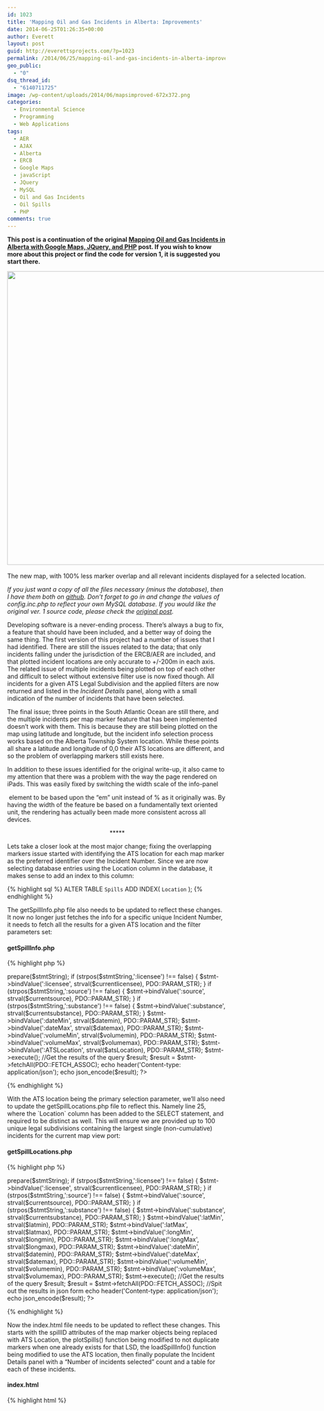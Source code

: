 ```yaml
---
id: 1023
title: 'Mapping Oil and Gas Incidents in Alberta: Improvements'
date: 2014-06-25T01:26:35+00:00
author: Everett
layout: post
guid: http://everettsprojects.com/?p=1023
permalink: /2014/06/25/mapping-oil-and-gas-incidents-in-alberta-improvements/
geo_public:
  - "0"
dsq_thread_id:
  - "6140711725"
image: /wp-content/uploads/2014/06/mapsimproved-672x372.png
categories:
  - Environmental Science
  - Programming
  - Web Applications
tags:
  - AER
  - AJAX
  - Alberta
  - ERCB
  - Google Maps
  - javaScript
  - JQuery
  - MySQL
  - Oil and Gas Incidents
  - Oil Spills
  - PHP
comments: true
---
```

**This post is a continuation of the original [Mapping Oil and Gas Incidents in Alberta with Google Maps, JQuery, and PHP](/2014/06/07/mapping-oil-and-gas-incidents-in-alberta-with-google-maps-jquery-and-php/) post. If you wish to know more about this project or find the code for version 1, it is suggested you start there.**

<div id="attachment_1033" style="width: 959px" class="wp-caption aligncenter">
  <a href="/spills/"><img class="wp-image-1033 size-full" src="/wp-content/uploads/2014/06/mapsimproved.png" alt="" width="949" height="679" srcset="/wp-content/uploads/2014/06/mapsimproved.png 949w, /wp-content/uploads/2014/06/mapsimproved-300x214.png 300w" sizes="(max-width: 949px) 100vw, 949px" /></a>

  <p class="wp-caption-text">
    The new map, with 100% less marker overlap and all relevant incidents displayed for a selected location.
  </p>
</div>

_If you just want a copy of all the files necessary (minus the database), then I have them both on [github](https://github.com/evjrob/Alberta-Spills-Map). Don&#8217;t forget to go in and change the values of config.inc.php to reflect your own MySQL database. If you would like the original ver. 1 source code, please check the [original post](/2014/06/07/mapping-oil-and-gas-incidents-in-alberta-with-google-maps-jquery-and-php/ "Mapping Oil and Gas Incidents in Alberta with Google Maps, JQuery, and PHP")._

Developing software is a never-ending process. There&#8217;s always a bug to fix, a feature that should have been included, and a better way of doing the same thing. The first version of this project had a number of issues that I had identified. There are still the issues related to the data; that only incidents falling under the jurisdiction of the ERCB/AER are included, and that plotted incident locations are only accurate to +/-200m in each axis. The related issue of multiple incidents being plotted on top of each other and difficult to select without extensive filter use is now fixed though. All incidents for a given ATS Legal Subdivision and the applied filters are now returned and listed in the _Incident Details_ panel, along with a small indication of the number of incidents that have been selected.

The final issue; three points in the South Atlantic Ocean are still there, and the multiple incidents per map marker feature that has been implemented doesn&#8217;t work with them. This is because they are still being plotted on the map using latitude and longitude, but the incident info selection process works based on the Alberta Township System location. While these points all share a latitude and longitude of 0,0 their ATS locations are different, and so the problem of overlapping markers still exists here.

In addition to these issues identified for the original write-up, it also came to my attention that there was a problem with the way the page rendered on iPads. This was easily fixed by switching the width scale of the info-panel <div> element to be based upon the &#8220;em&#8221; unit instead of % as it originally was. By having the width of the feature be based on a fundamentally text oriented unit, the rendering has actually been made more consistent across all devices.

<p style="text-align:center;">
   *****
</p>

Lets take a closer look at the most major change; fixing the overlapping markers issue started with identifying the ATS location for each map marker as the preferred identifier over the Incident Number. Since we are now selecting database entries using the Location column in the database, it makes sense to add an index to this column:

{% highlight sql %}
ALTER TABLE `Spills` ADD INDEX( `Location` );
{% endhighlight %}

The getSpillInfo.php file also needs to be updated to reflect these changes. It now no longer just fetches the info for a specific unique Incident Number, it needs to fetch all the results for a given ATS location and the filter parameters set:

#### getSpillInfo.php

{% highlight php %}
<?php
require('config.inc.php');

$atsLocation = $_POST['Location'];
$currentlicensee = $_POST['currentLicensee'];
$currentsubstance = $_POST['currentSubstance'];
$currentsource = $_POST['currentSource'];
$yearmin = $_POST['yearMin'];
$yearmax = $_POST['yearMax'];
$volumemin = $_POST['volumeMin'];
$volumemax = $_POST['volumeMax'];

// Fix the years to go from start of first year to end of the last.
$datemin = $yearmin."-01-01";
$datemax = $yearmax."-12-31";

//By using PDO and prepare, everything is automagically escaped
$db = new PDO("mysql:host=$dbhost;dbname=$dbname",$dbuser,$dbpass);

//Start building the statement with the base of the query
$stmtString = "SELECT * FROM `Spills` WHERE (`Location` = :ATSLocation AND (`IncidentDate` BETWEEN :dateMin AND :dateMax) AND (`Volume Released` BETWEEN :volumeMin AND :volumeMax)";

//Add in the filters if they're set
if ($currentlicensee !== "All") {
 $stmtString .= " AND `LicenseeName` = :licensee";
}
if ($currentsubstance !== "All") {
 $stmtString .= " AND `Substance Released` = :substance";
}
if ($currentsource !== "All") {
 $stmtString .= " AND `Source` = :source";
}

//Finish the statement with the sorting part
$stmtString .= ") ORDER BY `IncidentDate` DESC";

//Bind all of the parameters
$stmt = $db->prepare($stmtString);
if (strpos($stmtString,':licensee') !== false) {
 $stmt->bindValue(':licensee', strval($currentlicensee), PDO::PARAM_STR);
}
if (strpos($stmtString,':source') !== false) {
 $stmt->bindValue(':source', strval($currentsource), PDO::PARAM_STR);
}
if (strpos($stmtString,':substance') !== false) {
 $stmt->bindValue(':substance', strval($currentsubstance), PDO::PARAM_STR);
}
$stmt->bindValue(':dateMin', strval($datemin), PDO::PARAM_STR);
$stmt->bindValue(':dateMax', strval($datemax), PDO::PARAM_STR);
$stmt->bindValue(':volumeMin', strval($volumemin), PDO::PARAM_STR);
$stmt->bindValue(':volumeMax', strval($volumemax), PDO::PARAM_STR);
$stmt->bindValue(':ATSLocation', strval($atsLocation), PDO::PARAM_STR);
$stmt->execute();

//Get the results of the query
$result;
$result = $stmt->fetchAll(PDO::FETCH_ASSOC);

echo header('Content-type: application/json');
echo json_encode($result);

?>
{% endhighlight %}

With the ATS location being the primary selection parameter, we&#8217;ll also need to update the getSpillLocations.php file to reflect this. Namely line 25, where the \`Location\` column has been added to the SELECT statement, and required to be distinct as well. This will ensure we are provided up to 100 unique legal subdivisions containing the largest single (non-cumulative) incidents for the current map view port:

#### getSpillLocations.php

{% highlight php %}
<?php
require('config.inc.php');

//Get all of the POST data
$currentlicensee = $_POST['currentLicensee'];
$currentsubstance = $_POST['currentSubstance'];
$currentsource = $_POST['currentSource'];
$yearmin = $_POST['yearMin'];
$yearmax = $_POST['yearMax'];
$volumemin = $_POST['volumeMin'];
$volumemax = $_POST['volumeMax'];
$latmin = $_POST['latMin'];
$latmax = $_POST['latMax'];
$longmin = $_POST['lngMin'];
$longmax = $_POST['lngMax'];

// Fix the years to go from start of first year to end of the last.
$datemin = $yearmin."-01-01";
$datemax = $yearmax."-12-31";

//By using PDO and prepare, everything is automagically escaped
$db = new PDO("mysql:host=$dbhost;dbname=$dbname",$dbuser,$dbpass);

//Start building the statement with the base of the query
$stmtString = "SELECT DISTINCT(`Location`), `Latitude`, `Longitude` FROM `Spills` WHERE (((`Longitude` BETWEEN :longMin AND :longMax) AND (`Latitude` BETWEEN :latMin AND :latMax) AND (`IncidentDate` BETWEEN :dateMin AND :dateMax) AND (`Volume Released` BETWEEN :volumeMin AND :volumeMax))";

//Add in the filters if they're set
if ($currentlicensee !== "All") {
 $stmtString .= " AND `LicenseeName` = :licensee";
}
if ($currentsubstance !== "All") {
 $stmtString .= " AND `Substance Released` = :substance";
}
if ($currentsource !== "All") {
 $stmtString .= " AND `Source` = :source";
}

//Finish the statement with the sorting and limit parts
$stmtString .= ") ORDER BY `Volume Released` DESC LIMIT 100";

//Bind all of the parameters
$stmt = $db->prepare($stmtString);
if (strpos($stmtString,':licensee') !== false) {
 $stmt->bindValue(':licensee', strval($currentlicensee), PDO::PARAM_STR);
}
if (strpos($stmtString,':source') !== false) {
 $stmt->bindValue(':source', strval($currentsource), PDO::PARAM_STR);
}
if (strpos($stmtString,':substance') !== false) {
 $stmt->bindValue(':substance', strval($currentsubstance), PDO::PARAM_STR);
}
$stmt->bindValue(':latMin', strval($latmin), PDO::PARAM_STR);
$stmt->bindValue(':latMax', strval($latmax), PDO::PARAM_STR);
$stmt->bindValue(':longMin', strval($longmin), PDO::PARAM_STR);
$stmt->bindValue(':longMax', strval($longmax), PDO::PARAM_STR);
$stmt->bindValue(':dateMin', strval($datemin), PDO::PARAM_STR);
$stmt->bindValue(':dateMax', strval($datemax), PDO::PARAM_STR);
$stmt->bindValue(':volumeMin', strval($volumemin), PDO::PARAM_STR);
$stmt->bindValue(':volumeMax', strval($volumemax), PDO::PARAM_STR);
$stmt->execute();

//Get the results of the query
$result;
$result = $stmt->fetchAll(PDO::FETCH_ASSOC);
//Spit out the results in json form
echo header('Content-type: application/json');
echo json_encode($result);
?>
{% endhighlight %}

Now the index.html file needs to be updated to reflect these changes. This starts with the spillID attributes of the map marker objects being replaced with ATS Location, the plotSpills() function being modified to not duplicate markers when one already exists for that LSD, the loadSpillInfo() function being modified to use the ATS location, then finally populate the Incident Details panel with a &#8220;Number of incidents selected&#8221; count and a table for each of these incidents.

#### index.html

{% highlight html %}
<!DOCTYPE html>
<html>
    <head>
        <meta name="viewport" content="initial-scale=1.0">
        <meta charset="utf-8">
        <title>Alberta Oil and Gas Incidents 1975 - 2013</title>
        <link rel="stylesheet" href="//code.jquery.com/ui/1.10.4/themes/smoothness/jquery-ui.css">
        <link href="default.css" rel="stylesheet">
        <!-- Google Analytics -->
    <script>
      (function(i,s,o,g,r,a,m){i['GoogleAnalyticsObject']=r;i[r]=i[r]||function(){
      (i[r].q=i[r].q||[]).push(arguments)},i[r].l=1*new Date();a=s.createElement(o),
      m=s.getElementsByTagName(o)[0];a.async=1;a.src=g;m.parentNode.insertBefore(a,m)
      })(window,document,'script','//www.google-analytics.com/analytics.js','ga');

      ga('create', 'UA-51737914-1', 'x10.mx');
      ga('send', 'pageview');

    </script>
    <!-- End Google Analytics -->
        <script src="//ajax.googleapis.com/ajax/libs/jquery/1.11.1/jquery.min.js"></script>
        <script src="//code.jquery.com/ui/1.10.4/jquery-ui.js"></script>
        <script type="text/javascript"
            src="https://maps.googleapis.com/maps/api/js?key=AIzaSyCIxpXOSPJWNG7TnhMYq-Q2hPcM7zEQs8g&sensor=false">
        </script>
        <script>
            //Make a bunch of variables to track the filters and map boundaries
            var sqlParameters = {
                currentSubstance : 'All',
                currentSource : 'All',
                currentLicensee: 'All',
                yearMin : 1975,
                yearMax : 2013,
                volumeMin : 0,
                volumeMax : 37000000,
                latMin : 0,
                latMax : 0,
                lngMin : 0,
                lngMax : 0
            }

            /////////////////////////////////////
            //Nice control widgets from jQueryUI:
            /////////////////////////////////////

            //Popup dialog window for disclaimer
            $(function() {
                $( "#disclaimer" ).dialog({
                    autoOpen: false
                });

                $( "#disclaimer-opener" ).click(function() {
                    $( "#disclaimer" ).dialog( "open" );
                });
            });

            //Popup dialog window for license
            $(function() {
                $( "#license" ).dialog({
                    autoOpen: false,
                    width: 350
                });

                $( "#license-opener" ).click(function() {
                    $( "#license" ).dialog( "open" );
                });
            });

            //No data fetched dialog
            $(function() {
                $("#no-data").dialog({
                    height: 80,
                    autoOpen: false,
                    dialogClass: 'noTitleDialog',
                    open: function(event, ui){
                        setTimeout("$('#no-data').dialog('close')",3000);
                    }
                });
            });

            //Sliders
            $(function () {
                $(".slider").each(function () {
                    var begin = $(this).data("begin"),
                        end = $(this).data("end"),
                        step = $(this).data("step");

                    $(this).slider({
                        range: "true",
                        values: [begin, end],
                        min: begin,
                        max: end,
                        step: step,
                        slide: function (event, ui) {
                            //Update text box quantity when the slider changes
                            var sliderlow = ("#" + $(this).attr("id") + "_amount_low");
                            $(sliderlow).val(ui.values[0]);

                            var sliderhigh = ("#" + $(this).attr("id") + "_amount_high");
                            $(sliderhigh).val(ui.values[1]);
                        },
                        //When the slider changes, update the displayed spills
                        change: function(event, ui) {
                            if ($(this).attr("id") == "years") {
                                sqlParameters.yearMin = ui.values[0];
                                sqlParameters.yearMax = ui.values[1];
                            } else if ($(this).attr("id") == "volume") {
                                sqlParameters.volumeMin = ui.values[0];
                                sqlParameters.volumeMax = ui.values[1];
                            }
                            getSpills();
                        }
                    })

                    //Initialize the text box quantity
                    var sliderlow = ("#" + $(this).attr("id") + "_amount_low");
                    $(sliderlow).val($(this).slider("values", 0));

                    var sliderhigh = ("#" + $(this).attr("id") + "_amount_high");
                    $(sliderhigh).val($(this).slider("values", 1));
                })

                //When the text box is changed, update the slider
                $('.amount1').change(function () {
                    var value = this.value,
                    selector = $("#" + this.id.split('_')[0]);
                    selector.slider("values", 0, value);
                })
                $('.amount2').change(function () {
                    var value = this.value,
                    selector = $("#" + this.id.split('_')[0]);
                    selector.slider("values", 1, value);
                })
            });

            //Accordian divs
            $(function() {
                $( "#accordion" ).accordion({
                    collapsible: true,
                    autoHeight: false,
                    heightStyle: "content"
                });
            });

            //Get the Licensee list for the autocomplete widget
            var licenseeList = [];
            $.ajax({
                async: false,
                url : "getLicensees.php",
                dataType : "json",
                success: function(data){
                    licenseeList = data;
                },
                error: function (data)
                {
                    alert("Couldn't retrieve the licensee list. A page refresh will usually fix this.");
                }
            });

            //Auto Complete Licensee Selector
            $(function() {
                var cache = [];
                $( "#licensee-selector" ).autocomplete({
                    minLength: 2,
                    source: licenseeList,
                    select: function( event, ui ) {
                        sqlParameters.currentLicensee = ui.item.value;
                        getSpills();
                    }
                });

                $( "#licensee-clear" ).click(function() {
                    $( "#licensee-selector" ).val("");
                    sqlParameters.currentLicensee = 'All';
                    getSpills();
                });

            });

            //Drop down menus
            $(function() {
                $( "#substance-menu, #source-menu" ).menu();
            });  

            //When the DOM is loaded, we want to configure stuff like the menus
            $( document ).ready(function() {
                makeMenus();

                //A hackish way to set the spill-info content max height based on window height
                document.getElementById("spill-info").style.maxHeight = $(window).height()*0.40 + "px";

            });

            //Build the menus after the window has loaded (This is called at the end of <body>)
            function makeMenus() {

                //Get the substances and sources for the filter menus
                var substanceList = [];
                $.ajax({
                    async: false,
                    url : "getSubstances.php",
                    dataType : "json",
                    success: function(data){
                        substanceList = data;
                        //replace the initial null element
                        substanceList[0] = "All";
                    },
                    error: function (data)
                    {
                        alert("Couldn't retrieve the substance list. A page refresh will usually fix this.");
                    }
                });

                //And the Sources too
                var sourceList = [];
                $.ajax({
                    async: false,
                    url : "getSources.php",
                    dataType : "json",
                    success: function(data){
                        sourceList = data;
                        //replace the initial null element
                        sourceList[0] = "All";
                    },
                    error: function (data)
                    {
                        alert("Couldn't retrieve the source list. A page refresh will usually fix this.");
                    }
                });

                //Build the lists using the database results
                //Function courtesy of http://stackoverflow.com/questions/11128700/create-a-ul-and-fill-it-based-on-a-passed-array
                function constructLI(domID, array) {

                    var fieldID = (domID.split("-"))[0]+"-selected";

                    for(var i = 0; i < array.length; i++) {
                        // Create the list item:
                        var member = document.createElement('li');

                        // Set its contents:
                        var linkText = document.createTextNode(array[i]);
                        var link = document.createElement('a');
                        link.appendChild(linkText);
                        link.href= "#";
                        link.title= linkText;

                        //Make the onclick aspect of them menu work
                        link.onclick = function() { setText( fieldID, this.firstChild.nodeValue ) };

                        member.appendChild(link);

                        // Add it to the list:
                        document.getElementById(domID).appendChild(member);
                    }
                }
                constructLI("substance-links", substanceList);
                constructLI("source-links", sourceList);
            }

            //Set the drop down menu to reflect the new filter value and update the displayed results
            function setText(domID, text) {
                document.getElementById(domID).innerHTML = text;
                if (domID == "substance-selected") {
                    sqlParameters.currentSubstance = text;
                } else if (domID == "source-selected") {
                    sqlParameters.currentSource = text;
                }
                getSpills();
            };

            //////////////////////////////
            //Start the Google Maps stuff
            //////////////////////////////

            var map;
            var markers = [];
            var selectedMarker = new google.maps.Marker({
                                position: null,
                                icon: 'spotlight-poi.png',
                                map: map,
                                ATSLocation: ""
                        });
            var spillLocations;

            //Initialize when the map is done
            google.maps.event.addDomListener(window, 'load', initialize);

            function initialize() {         clearStyle: true;
                var middleEarth = new google.maps.LatLng(54.5, -115.0);
                var mapOptions = {
                    zoom: 6,
                    center: middleEarth,
                    mapTypeId: google.maps.MapTypeId.ROADMAP
                };

                map = new google.maps.Map(document.getElementById('map-canvas'), mapOptions);       

                makeGetSpillsEvent();
            }

            function makeGetSpillsEvent(){
                google.maps.event.addListener(map, 'idle', function() { getSpills();} );
            }

            function getSpills() {
                var mapCorners = map.getBounds();
                var ne = mapCorners.getNorthEast(); // LatLng of the north-east corner
                var sw = mapCorners.getSouthWest(); // LatLng of the south-west corder

                sqlParameters.latMin = sw.lat();
                sqlParameters.latMax = ne.lat();
                sqlParameters.lngMin = sw.lng();
                sqlParameters.lngMax = ne.lng();

                var newSpillLocations;  

                //Get the spill location data
                $.ajax({
                    url : "getSpillLocations.php",
                    type: "POST",
                    data : sqlParameters,
                    dataType : "json",
                    success: function(data){
                        SpillLocations = data;
                        plotSpills(SpillLocations);
                    },
                    error: function (data)
                    {
                        $( "#no-data" ).dialog( "open" );
                    }
                });
            }

            function plotSpills(spillLocations){
                map.clearMarkers(markers);
                markers = [];
                alreadyMapped = []; //An array to keep track of already populated ATS legal subdivisions
                markers.push(selectedMarker);
                alreadyMapped.push(selectedMarker.ATSLocation);
                //Stick those markers into the map canvas
                for (var i = 0; i < spillLocations.length; i++) {
                    //Dont duplicate the selected marker or LSDs with a marker already.
                    if (jQuery.inArray(spillLocations[i].Location, alreadyMapped) == -1) {
                        alreadyMapped.push(spillLocations[i].ATSLocation);

                        var marker = new google.maps.Marker({
                            position: new google.maps.LatLng(spillLocations[i].Latitude, spillLocations[i].Longitude),
                            icon: 'spotlight-poi.png',
                            map: map,
                            ATSLocation: spillLocations[i].Location
                        });

                        makeLoadSpillInfoEvent(marker);

                        markers.push(marker);
                    }
                }
            }

            //The info window function from http://jsfiddle.net/yV6xv/161/
            function makeLoadSpillInfoEvent(marker) {
                google.maps.event.addListener(marker, 'click', function() {
                    //Set the old marker back to red
                    selectedMarker.setIcon('spotlight-poi.png');
                    //Set the new marker to orange
                    selectedMarker = marker;
                    selectedMarker.setIcon('spotlight-poi-orange.png');
                    loadSpillInfo(marker.ATSLocation);
                });
            }

            //A function that fetches the specific spill info and loads it into the spill-info div
            function loadSpillInfo(ATSLocation) {

                var spillInfo = {};

                $.ajax({
                    async: false,
                    url : "getSpillInfo.php",
                    type: "POST",
                    data: $.extend({Location: ATSLocation}, sqlParameters), //send ATS location + filter parameters
                    dataType : "json",
                    success: function(data){
                        spillInfo = data;
                    },
                    error: function (data)
                    {
                        $( "#no-data" ).dialog( "open" );
                    }
                });

                //Clear existing content
                document.getElementById("spill-info").innerHTML = "";

                //A count of the selected incidents for the user to know how many spill info tables have been loaded
                var incidentCount = document.createElement('strong');
                incidentCount.innerHTML = 'Number of incidents selected: '+spillInfo.length.toString()+'<br>';
                document.getElementById("spill-info").appendChild(incidentCount);

                //Iterate through the JSON encoded spill info objects and create a table for each
                for (var i = 0;  i < spillInfo.length; i++){
                    var lineBreak = document.createElement('br');
                    var table = document.createElement('table');

                    //Populated the new table element
                    for (var key in spillInfo[i]) {
                        if (spillInfo[i].hasOwnProperty(key)) {
                            var row = document.createElement('tr');
                            row.style.backgroundColor = "#ffebb8";
                            var cell1 = row.insertCell(0);
                            cell1.innerHTML = '<strong>'+key+'</strong>';
                            var cell2 = row.insertCell(1);
                            cell2.innerHTML = spillInfo[i][key];
                            table.appendChild(row);
                        }
                    }

                    //Put the table into the div
                    document.getElementById("spill-info").appendChild(lineBreak);
                    document.getElementById("spill-info").appendChild(table);
            }
            //Open the spill info accordion section
            $('#accordion').accordion("option", "active", 1);
        }

            //A customized clearOverlays function to remove the defunct markers but keep the selected one.
            google.maps.Map.prototype.clearMarkers = function() {
                for (var i = 0; i < markers.length; i++ ) {
                    //Dont kill the selected marker, we want it to persist
                    if (!(markers[i] === selectedMarker)) {
                        markers[i].setMap(null);
                    }
                }
            }
        </script>
    </head>
    <body>
        <div id="map-canvas" style="width:100%;height:100%;"></div>
        <div id="info-panel" style="text-align:left;">
            <div class="text-block">
                <h3>Alberta Oil and Gas Incidents 1975 - 2013</h3>
                This is a map that interactively graphs all of the Oil and Gas related spills in alberta between the years 1975 and 2013. It is based on the data acquired by <a href="http://globalnews.ca/news/622513/open-data-alberta-oil-spills-1975-2013/" target="blank">Global News</a> from the <a href="http://en.wikipedia.org/wiki/Energy_Resources_Conservation_Board" target="blank">ERCB</a> (now the <a href="http://www.aer.ca/" target="blank">AER</a>).
                </br>
                </br>
                For optimal loading speeds and a clean map, it caps the number of incidents displayed to the 100 biggest spills (by volume in m<sup>3</sup>) in the current map area. Try zooming in to see more spills, or play with the provided filters to see more incidents.
                </br>
                <p>
                    Learn more about this project at:
                    <a href="/2014/06/24/mapping-oil-and-gas-incidents-in-alberta-improvements/" target="blank">everettsprojects.com</a>
                </p>
            </div>
            <div id="accordion">
                <h3>Filter the Results</h3>
                <div id="filter-pane">
                    <p>
                        <label for="amount">Years:</label>
                        <span style="float:right;">
                            <input type="text" class="amount1" id="years_amount_low"  size="4">
                            <span class="orange-text"> - </span>
                            <input type="text" class="amount2" id="years_amount_high" size="4">
                        </span>
                    </p>

                    <div class="slider" id="years" data-begin="1975" data-end="2013" data-step="1"> </div>

                    <p>
                        <label for="amount">Volume:</label>
                        <span style="float:right;">
                            <input type="text" class="amount1" id="volume_amount_low" size="9">
                            <span class="orange-text"> - </span>
                            <input type="text" class="amount2" id="volume_amount_high" size="9">
                            <span class="orange-text"> m<sup>3</sup></span>
                        </span>
                    </p>

                    <div class="slider" id="volume" data-begin="0" data-end="37000000" data-step="1000"> </div>
                    <br>
                    <p>
                        <div class="ui-widget">
                            <label for="licensee-selector">Company: </label>
                            <input id="licensee-selector" style="width:17em;" class="orange-text">  <span style="float:right;">[<a href=# id="licensee-clear">X</a>]</span>
                            <br>
                        </div>
                    </p>

                    <p>
                        <ul id="substance-menu">
                            <li><a href="#">Substance: <span id="substance-selected" class="orange-text">All</span></a>
                                <ul id="substance-links">

                                </ul>
                            </li>
                        </ul>
                    </p>
                    <p>
                        <ul id="source-menu">
                            <li><a href="#">Source: <span id="source-selected" class="orange-text">All</span></a>
                                <ul id="source-links">

                                </ul>
                            </li>
                        </ul>
                    </p>
                </div>
                <h3>Incident Details</h3>
                <div id="spill-info">
                    This is where the data for a selected spill will be displayed. Click one to check it out!
                </div>
            </div>
            <div class="text-block">
                <p>
                    <a href="#" id="disclaimer-opener">Disclaimer</a> -
                    <a href="#" id="license-opener">Copyright (c) 2014 Everett Robinson</a> -
            <a href="/2014/06/24/mapping-oil-and-gas-incidents-in-alberta-improvements/">ver. 2</a>
                </p>
            </div>
        </div>
        <div id="disclaimer" title="Disclaimer:" style="font-size:0.75em;">
            <p>
                I do not under any circumstances guarantee the accuracy or truthfulness of the provided information. Furthermore, this project should not be taken as representative of the former ERCB, AER, or any other applicable parties.
                <br>
                <br>
                Due to the use of the Alberta Township System, many locations are approximations only. In general, points can be considered accurate to 200 metres.
                <br>
                <br>
                Any spills originating from trans-provincial or trans-national pipelines are not included, since they do not fall under the jursdiction of the AER. Furthermore, many spills under 2 m<sup>3</sup> that did not originate from a pipeline may be absent, as they are not required to be reported.
            </p>
        </div>
        <div id="license" title="MIT License:" style="font-size:0.75em;">
            <p>
                Copyright (c) 2014 Everett Robinson
            </p>
            <p>
This content is released under the MIT License.
<br><br>
Permission is hereby granted, free of charge, to any person obtaining a copy
of this software and associated documentation files (the "Software"), to deal
in the Software without restriction, including without limitation the rights
to use, copy, modify, merge, publish, distribute, sublicense, and/or sell
copies of the Software, and to permit persons to whom the Software is
furnished to do so, subject to the following conditions:
<br><br>
The above copyright notice and this permission notice shall be included in
all copies or substantial portions of the Software.
<br><br>
THE SOFTWARE IS PROVIDED "AS IS", WITHOUT WARRANTY OF ANY KIND, EXPRESS OR
IMPLIED, INCLUDING BUT NOT LIMITED TO THE WARRANTIES OF MERCHANTABILITY,
FITNESS FOR A PARTICULAR PURPOSE AND NONINFRINGEMENT. IN NO EVENT SHALL THE
AUTHORS OR COPYRIGHT HOLDERS BE LIABLE FOR ANY CLAIM, DAMAGES OR OTHER
LIABILITY, WHETHER IN AN ACTION OF CONTRACT, TORT OR OTHERWISE, ARISING FROM,
OUT OF OR IN CONNECTION WITH THE SOFTWARE OR THE USE OR OTHER DEALINGS IN
THE SOFTWARE.

            </p>
        </div>
        <div id="no-data" class="noTitleDialog" style="font-size:0.75em;">
            <p>
                Oops, the spill locations or data couldn&#8217;t be loaded right now.
            </p>
        </div>
    </body>
</html>
{% endhighlight %}

My map still lacks one neat feature of the Global News map; the ability to see the cumulative spill volume for a particular legal subdivision. Since my map does not narrow the substances down to crude oil and its related products, it&#8217;s a non-trivial problem to effectively add up the cumulative volumes released without without blindly adding different substances together. Of course, blindly adding these values together will produce confusing and potentially meaningless results. In light of these concerns, cumulative volumes for each LSD is a feature I don&#8217;t care to reproduce at the time being.

With all of these changes, I&#8217;ve convinced myself that the project is done for the time being. Of course I know this isn&#8217;t true, and that there will always be bigger, better, faster, and less buggy versions to work towards. So until then, I hope you enjoy this improved version of the web application.
